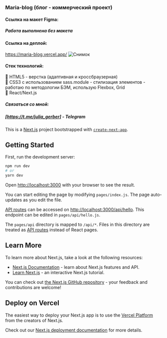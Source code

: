 ### Maria-blog (блог - коммерческий проект)

#### Ссылка на макет Figma:
##### Работа выполнена без макета

#### Ссылка на деплой:
https://maria-blog.vercel.app/
![Снимок](https://user-images.githubusercontent.com/99066910/215967793-4bc75901-3b55-4610-be21-08c7440c5819.PNG)

#### Стек технологий:

:star2: HTML5 - верстка (адаптивная и кроссбраузерная) <br>
:star2: CSS3 с использованием sass.module - стилизация элементов - работаю по методологии БЭМ, использую Flexbox, Grid <br>
:star2: React/Next.js <br>

##### Связаться со мной: 
##### [https://t.me/julia_gerber] - Telegram

This is a [Next.js](https://nextjs.org/) project bootstrapped with [`create-next-app`](https://github.com/vercel/next.js/tree/canary/packages/create-next-app).

## Getting Started

First, run the development server:

```bash
npm run dev
# or
yarn dev
```

Open [http://localhost:3000](http://localhost:3000) with your browser to see the result.

You can start editing the page by modifying `pages/index.js`. The page auto-updates as you edit the file.

[API routes](https://nextjs.org/docs/api-routes/introduction) can be accessed on [http://localhost:3000/api/hello](http://localhost:3000/api/hello). This endpoint can be edited in `pages/api/hello.js`.

The `pages/api` directory is mapped to `/api/*`. Files in this directory are treated as [API routes](https://nextjs.org/docs/api-routes/introduction) instead of React pages.

## Learn More

To learn more about Next.js, take a look at the following resources:

- [Next.js Documentation](https://nextjs.org/docs) - learn about Next.js features and API.
- [Learn Next.js](https://nextjs.org/learn) - an interactive Next.js tutorial.

You can check out [the Next.js GitHub repository](https://github.com/vercel/next.js/) - your feedback and contributions are welcome!

## Deploy on Vercel

The easiest way to deploy your Next.js app is to use the [Vercel Platform](https://vercel.com/new?utm_medium=default-template&filter=next.js&utm_source=create-next-app&utm_campaign=create-next-app-readme) from the creators of Next.js.

Check out our [Next.js deployment documentation](https://nextjs.org/docs/deployment) for more details.
